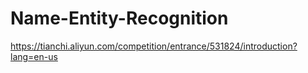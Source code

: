 # Name-Entity-Recognition
https://tianchi.aliyun.com/competition/entrance/531824/introduction?lang=en-us

